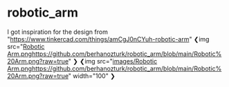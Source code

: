 # robotic_arm

I got inspiration for the design from "https://www.tinkercad.com/things/amCgJ0nCYuh-robotic-arm"
❮img src="[Robotic Arm.png](https://github.com/berhanozturk/robotic_arm/blob/main/Robotic%20Arm.png?raw=true)https://github.com/berhanozturk/robotic_arm/blob/main/Robotic%20Arm.png?raw=true" ❯
❮img src="[images/Robotic Arm.png](https://github.com/berhanozturk/robotic_arm/blob/main/Robotic%20Arm.png?raw=true)https://github.com/berhanozturk/robotic_arm/blob/main/Robotic%20Arm.png?raw=true" width="100" ❯
